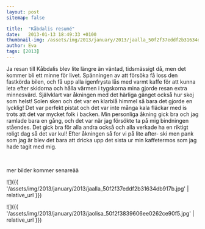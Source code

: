 ```yaml
---
layout: post
sitemap: false

title:  "Kåbdalis resumé"
date:   2013-01-13 18:49:33 +0100
thumbnail-img: /assets/img/2013/january/2013/jaalla_50f2f37eddf2b31634db917b.jpg
author: Eva
tags: [2013]
---
```


Ja resan till Kåbdalis blev lite längre än väntad, tidsmässigt då, men det kommer bli ett minne för livet. Spänningen av att försöka få loss den fastkörda bilen, och få upp alla igenfrysta lås med varmt kaffe för att kunna leta efter skidorna och hålla värmen i tygskorna mina gjorde resan extra minnesvärd. Självklart var åkningen med det härliga gänget också hur skoj som helst! Solen sken och det var en klarblå himmel så bara det gjorde en lycklig! Det var perfekt pistat och det var inte många kala fläckar med is trots att det var mycket folk i backen. Min personliga åkning gick bra och jag ramlade bara en gång, och det var när jag försökte ta på mig bindningen ståendes. Det gick bra för alla andra också och alla verkade ha en riktigt roligt dag så det var kul! Efter åkningen så for vi på lite after- ski men pank som jag är blev det bara att dricka upp det sista ur min kaffetermos som jag hade tagit med mig.




 




mer bilder kommer senareää

![]({{ '/assets/img/2013/january/2013/jaalla_50f2f37eddf2b31634db917b.jpg'  | relative_url }})

![]({{ '/assets/img/2013/january/2013/jaolisa_50f2f3839606ee0262ce90f5.jpg'  | relative_url }})


